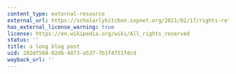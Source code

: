 ```yaml
---
content_type: external-resource
external_url: https://scholarlykitchen.sspnet.org/2021/02/17/rights-retention-strategy/
has_external_license_warning: true
license: https://en.wikipedia.org/wiki/All_rights_reserved
status: ''
title: a long blog post
uid: 282df568-02db-4873-a537-7b1f4f51fdcd
wayback_url: ''
---
```

